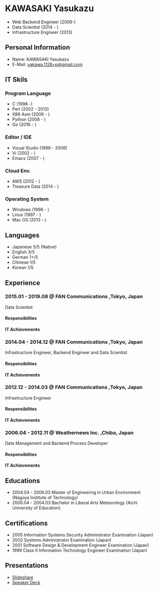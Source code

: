 # KAWASAKI Yasukazu

- Web Backend Engineer (2006-)
- Data Scientist (2014 - ) 
- Infrastructure Engineer (2013)

## Personal Information

- Name: KAWASAKI Yasukazu
- E-Mail: yakawa.1128+p@gmail.com

## IT Skils 
### Program Language

- C (1998 -)
- Perl (2002 - 2013)
- X86 Asm (2006 - )
- Python (2008 - )
- Go (2016 - )

### Editor / IDE

- Visual Studio (1998 - 2006)
- Vi (2002 - )
- Emacs (2007 - )

### Cloud Env.

- AWS (2012 - )
- Treasure Data (2014 - )

### Operating System

- Windows (1996 - )
- Linux (1997 - )
- Mac OS (2013 - )

## Languages
- Japanese 5/5 (Native)
- English  3/5
- German 1+/5
- Chinese 1/5
- Korean 1/5

## Experience

### 2015.01 - 2019.08 @ FAN Communications ,Tokyo, Japan
Data Scientist
#### Responsibilites
#### IT Achievements


### 2014.04 - 2014.12 @ FAN Communications ,Tokyo, Japan
Infrastructure Engineer, Backend Engineer and Data Scientist
#### Responsibilites
#### IT Achievements


### 2012.12 - 2014.03 @ FAN Communications ,Tokyo, Japan
Infrastructure Engineer
#### Responsibilites
#### IT Achievements


### 2006.04 - 2012.11 @ Weathernews Inc. ,Chiba, Japan
Data Management and Backend Process Developer
#### Responsibilites
#### IT Achievements


## Educations
- 2004.04 - 2006.03 Master of Engineering in Urban Environment (Nagoya Institute of Technology)
- 2000.04 - 2004.03 Bachelor in Liberal Arts Meteorology (Aichi University of Education)

## Certifications
- 2005 Information Systems Security Administrator Examination (Japan)
- 2002 Systems Administrator Examination (Japan)
- 2001 Software Design & Development Engineer Examination (Japan)
- 1999 Class II Information Technology Engineer Examination (Japan)


## Presentations
- [Slideshare](https://www.slideshare.net/kawa1128/)
- [Speaker Deck](https://speakerdeck.com/yakawa)
